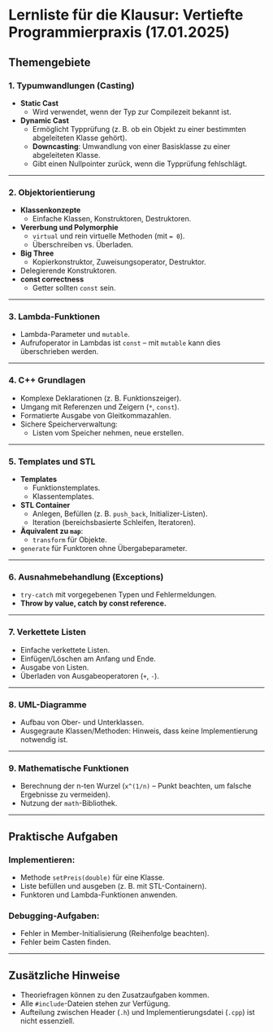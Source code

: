 # Lernliste für die Klausur: Vertiefte Programmierpraxis (17.01.2025)

## **Themengebiete**
### 1. Typumwandlungen (Casting)
- **Static Cast**  
  - Wird verwendet, wenn der Typ zur Compilezeit bekannt ist.
- **Dynamic Cast**  
  - Ermöglicht Typprüfung (z. B. ob ein Objekt zu einer bestimmten abgeleiteten Klasse gehört).
  - **Downcasting**: Umwandlung von einer Basisklasse zu einer abgeleiteten Klasse.
  - Gibt einen Nullpointer zurück, wenn die Typprüfung fehlschlägt.

---

### 2. Objektorientierung
- **Klassenkonzepte**  
  - Einfache Klassen, Konstruktoren, Destruktoren.
- **Vererbung und Polymorphie**  
  - `virtual` und rein virtuelle Methoden (mit `= 0`).
  - Überschreiben vs. Überladen.
- **Big Three**  
  - Kopierkonstruktor, Zuweisungsoperator, Destruktor.
- Delegierende Konstruktoren.
- **const correctness**  
  - Getter sollten `const` sein.

---

### 3. Lambda-Funktionen
- Lambda-Parameter und `mutable`.
- Aufrufoperator in Lambdas ist `const` – mit `mutable` kann dies überschrieben werden.

---

### 4. C++ Grundlagen
- Komplexe Deklarationen (z. B. Funktionszeiger).
- Umgang mit Referenzen und Zeigern (`*`, `const`).
- Formatierte Ausgabe von Gleitkommazahlen.
- Sichere Speicherverwaltung:
  - Listen vom Speicher nehmen, neue erstellen.

---

### 5. Templates und STL
- **Templates**  
  - Funktionstemplates.  
  - Klassentemplates.
- **STL Container**  
  - Anlegen, Befüllen (z. B. `push_back`, Initializer-Listen).  
  - Iteration (bereichsbasierte Schleifen, Iteratoren).  
- **Äquivalent zu `map`**:  
  - `transform` für Objekte.
- `generate` für Funktoren ohne Übergabeparameter.

---

### 6. Ausnahmebehandlung (Exceptions)
- `try-catch` mit vorgegebenen Typen und Fehlermeldungen.
- **Throw by value, catch by const reference.**

---

### 7. Verkettete Listen
- Einfache verkettete Listen.  
- Einfügen/Löschen am Anfang und Ende.  
- Ausgabe von Listen.  
- Überladen von Ausgabeoperatoren (`+`, `-`).

---

### 8. UML-Diagramme
- Aufbau von Ober- und Unterklassen.  
- Ausgegraute Klassen/Methoden: Hinweis, dass keine Implementierung notwendig ist.

---

### 9. Mathematische Funktionen
- Berechnung der n-ten Wurzel (`x^(1/n)` – Punkt beachten, um falsche Ergebnisse zu vermeiden).
- Nutzung der `math`-Bibliothek.

---

## **Praktische Aufgaben**
### Implementieren:
- Methode `setPreis(double)` für eine Klasse.  
- Liste befüllen und ausgeben (z. B. mit STL-Containern).  
- Funktoren und Lambda-Funktionen anwenden.

### Debugging-Aufgaben:
- Fehler in Member-Initialisierung (Reihenfolge beachten).  
- Fehler beim Casten finden.

---

## **Zusätzliche Hinweise**
- Theoriefragen können zu den Zusatzaufgaben kommen.  
- Alle `#include`-Dateien stehen zur Verfügung.  
- Aufteilung zwischen Header (`.h`) und Implementierungsdatei (`.cpp`) ist nicht essenziell.
